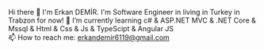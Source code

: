 Hi there 👋 I'm Erkan DEMİR.
I'm Software Engineer in living in Turkey in Trabzon for now!
🌱 I’m currently learning c# & ASP.NET MVC & .NET Core & Mssql & Html & Css & Js & TypeScipt & Angular JS  
📫 How to reach me: erkandemir6119@gmail.com
